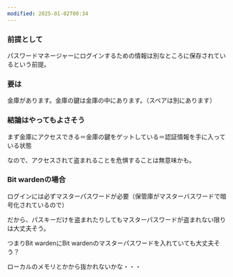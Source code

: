 ```yaml
---
modified: 2025-01-02T00:34
---
```

  

### 前提として

パスワードマネージャーにログインするための情報は別なところに保存されているという前提。

  

### 要は

金庫があります。金庫の鍵は金庫の中にあります。（スペアは別にあります）

  

### 結論はやってもよさそう

まず金庫にアクセスできる＝金庫の鍵をゲットしている＝認証情報を手に入っている状態

なので、アクセスされて盗まれることを危惧することは無意味かも。

  

### Bit wardenの場合

ログインには必ずマスターパスワードが必要（保管庫がマスターバスワードで暗号化されているので）

だから、パスキーだけを盗まれたりしてもマスターパスワードが盗まれない限りは大丈夫そう。

つまりBit wardenにBit wardenのマスターパスワードを入れていても大丈夫そう？

  

ローカルのメモリとかから抜かれないかな・・・